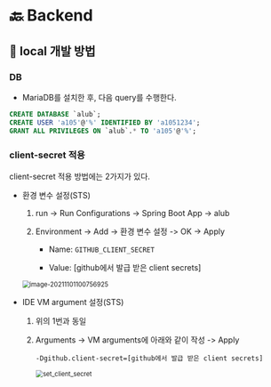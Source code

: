 # :back: Backend

## :lollipop: local 개발 방법

### DB

- MariaDB를 설치한 후, 다음 query를 수행한다.

```sql
CREATE DATABASE `alub`;
CREATE USER 'a105'@'%' IDENTIFIED BY 'a1051234';
GRANT ALL PRIVILEGES ON `alub`.* TO 'a105'@'%';
```



### client-secret 적용

client-secret 적용 방법에는 2가지가 있다.

- 환경 변수 설정(STS)

  1. run -> Run Configurations -> Spring Boot App -> alub

  2. Environment -> Add -> 환경 변수 설정 -> OK -> Apply

     - Name: `GITHUB_CLIENT_SECRET` 

     - Value: [github에서 발급 받은 client secrets]

  <img src="https://user-images.githubusercontent.com/62821450/139608306-59e00734-e9e6-49d6-99ec-01a3f564eace.png" alt="image-20211101100756925" style="zoom:80%;" />

  

- IDE VM argument 설정(STS)

  1. 위의 1번과 동일

  2. Arguments -> VM arguments에 아래와 같이 작성 -> Apply

     ```
     -Dgithub.client-secret=[github에서 발급 받은 client secrets]
     ```

     <img src="https://user-images.githubusercontent.com/62821450/139608421-b6837c7d-40fe-41d2-984e-2100e7bd0fae.png" alt="set_client_secret" style="zoom: 80%;" />

